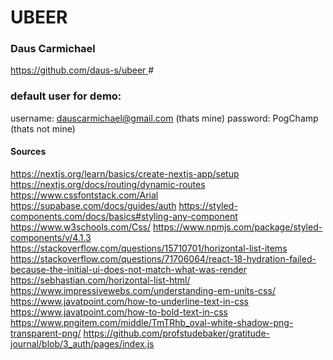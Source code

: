 # UBEER
### Daus Carmichael


[https://github.com/daus-s/ubeer
](https://ubeer.netlify.app/)#
### default user for demo:
username: dauscarmichael@gmail.com (thats mine)
password: PogChamp                 (thats not mine)

#### Sources
https://nextjs.org/learn/basics/create-nextjs-app/setup
https://nextjs.org/docs/routing/dynamic-routes
https://www.cssfontstack.com/Arial
https://supabase.com/docs/guides/auth
https://styled-components.com/docs/basics#styling-any-component
https://www.w3schools.com/Css/
https://www.npmjs.com/package/styled-components/v/4.1.3
https://stackoverflow.com/questions/15710701/horizontal-list-items
https://stackoverflow.com/questions/71706064/react-18-hydration-failed-because-the-initial-ui-does-not-match-what-was-render
https://sebhastian.com/horizontal-list-html/
https://www.impressivewebs.com/understanding-em-units-css/
https://www.javatpoint.com/how-to-underline-text-in-css
https://www.javatpoint.com/how-to-bold-text-in-css
https://www.pngitem.com/middle/TmTRhb_oval-white-shadow-png-transparent-png/
https://github.com/profstudebaker/gratitude-journal/blob/3_auth/pages/index.js
